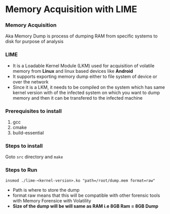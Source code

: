 # Memory Acquisition with LIME

### Memory Acquisition

Aka Memory Dump is process of dumping RAM from specific systems to disk for purpose of analysis



### LIME

* It is a Loadable Kernel Module (LKM) used for acquisition of volatile memory from **Linux** and linux based devices like **Android**
* It supports exporting memory dump either to file system of device or over the network
* Since it is a LKM, it needs to be compiled on the system which has same kernel version with of the infected system on which you want to dump memory and then it can be transfered to the infected machine



### Prerequisites to install

1. gcc
2. cmake
3. build-essential



### Steps to install

Goto `src` directory and `make`



### Steps to Run

`insmod ./lime-<kernel-version>.ko "path=/root/dump.mem format=raw"`

* Path is where to store the dump
* format raw means that this will be compatible with other forensic tools with Memory Forensice with Volatility
* **Size of the dump will be will same as RAM i.e 8GB Ram = 8GB Dump**

